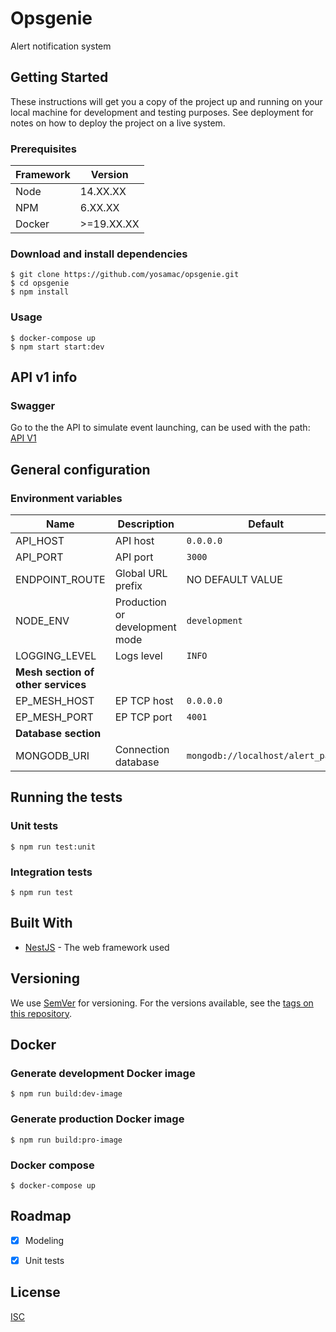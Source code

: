 # Opsgenie

Alert notification system

## Getting Started

These instructions will get you a copy of the project up and running on your local machine for development and testing purposes. See deployment for notes on how to deploy the project on a live system.

### Prerequisites

| Framework | Version    |
| ----------| -----------|
| Node      | 14.XX.XX   |
| NPM       | 6.XX.XX    |
| Docker    | >=19.XX.XX |

### Download and install dependencies

```shell
$ git clone https://github.com/yosamac/opsgenie.git
$ cd opsgenie
$ npm install
```

### Usage

```shell
$ docker-compose up 
$ npm start start:dev
```

## API v1 info

### Swagger


Go to the the API to simulate event launching, can be used with the path: 
[API V1](http://localhost:3000/api)


## General configuration

### Environment variables

| Name                    | Description                                | Default                          |
| ------------------------| ------------------------------------------ | ---------------------------------|
| API_HOST                | API host                                   | `0.0.0.0`                        |
| API_PORT                | API port                                   | `3000`                           |
| ENDPOINT_ROUTE          | Global URL prefix                          | NO DEFAULT VALUE                 |
| NODE_ENV                | Production or development mode             | `development`                    |
| LOGGING_LEVEL           | Logs level                                 | `INFO`                           |
| **Mesh section of other services**                                                                    |||
| EP_MESH_HOST            | EP TCP host                                | `0.0.0.0`                        |
| EP_MESH_PORT            | EP TCP port                                | `4001`                           |
| **Database section**                                                                                  |||
| MONGODB_URI             | Connection database                        | `mongodb://localhost/alert_pager`|


## Running the tests

### Unit tests

```shell
$ npm run test:unit
```

### Integration tests

```shell
$ npm run test
```

## Built With

* [NestJS](https://nestjs.com/) - The web framework used

## Versioning

We use [SemVer](http://semver.org/) for versioning. For the versions available, see the [tags on this repository](https://github.org/yosama/opsgenie/tags).


## Docker

### Generate development Docker image
```shell
$ npm run build:dev-image
```
### Generate production Docker image
```shell
$ npm run build:pro-image
```
### Docker compose
```shell
$ docker-compose up
```

## Roadmap
- [x] Modeling
- [x] Unit tests


## License

[ISC](https://choosealicense.com/licenses/isc/)
